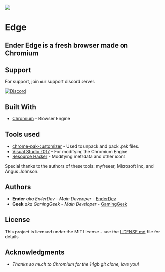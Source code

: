 [![](https://bot.ender.site/img/ender_edge_icon.png)]()

# Edge
## Ender Edge is a fresh browser made on Chromium

## Support

For support, join our support discord server.

[![Discord](https://discordapp.com/api/guilds/525056817399726102/widget.png?style=banner2)](https://discordbots.org/servers/525056817399726102)

## Built With

* [Chromium](https://chromium.org) - Browser Engine

## Tools used

* [chrome-pak-customizer](https://github.com/myfreeer/chrome-pak-customizer) - Used to unpack and pack .pak files.
* [Visual Studio 2017](https://visualstudio.microsoft.com/downloads/#js-downloads-search) - For modifying the Chromium Engine
* [Resource Hacker](http://www.angusj.com/resourcehacker/) - Modifying metadata and other icons

Special thanks to the authors of these tools: myfreeer, Microsoft Inc, and Angus Johnson.

## Authors

* **Ender** *aka EnderDev* - *Main Developer* - [EnderDev](https://github.com/EnderDev)
* **Geek** *aka GamingGeek* - *Main Developer* - [GamingGeek](https://github.com/GamingGeek)

## License

This project is licensed under the MIT License - see the [LICENSE.md](LICENSE.md) file for details

## Acknowledgments

* *Thanks so much to Chromium for the 14gb git clone, love you!*

